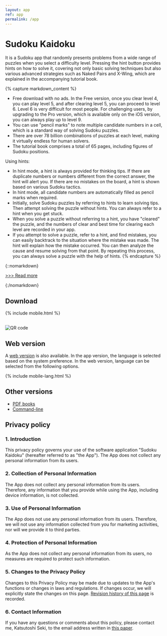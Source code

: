 ```yaml
---
layout: app
ref: app
permalink: /app
---
```

# Sudoku Kaidoku
It is a Sudoku app that randomly presents problems from a wide range of puzzles when you select a difficulty level. Pressing the hint button provides hints on how to solve it, covering not only basic solving techniques but also various advanced strategies such as Naked Pairs and X-Wing, which are explained in the accompanying tutorial book.

{% capture markdown_content %}
- Free download with no ads. In the Free version, once you clear level 4, you can play level 5, and after clearing level 5, you can proceed to level 6. Level 6 is very difficult for most people. For challenging users, by upgrading to the Pro version, which is available only on the iOS version, you can always play up to level 9.
- You can use "pencil marks" to note multiple candidate numbers in a cell, which is a standard way of solving Sudoku puzzles.
- There are over 78 billion combinations of puzzles at each level, making it virtually endless for human solvers.
- The tutorial book comprises a total of 65 pages, including figures of Sudoku positions.

Using hints:
- In hint mode, a hint is always provided for thinking tips. If there are duplicate numbers or numbers different from the correct answer, the hint will alert you. If there are no mistakes on the board, a hint is shown based on various Sudoku tactics.
- In hint mode, all candidate numbers are automatically filled as pencil marks when required.
- Initially, solve Sudoku puzzles by referring to hints to learn solving tips. Then attempt solving the puzzle without hints. You can always refer to a hint when you get stuck.
- When you solve a puzzle without referring to a hint, you have "cleared" the puzzle, and the numbers of clear and best time for clearing each level are recorded in your app.
- If you attempt to solve a puzzle, refer to a hint, and find mistakes, you can easily backtrack to the situation where the mistake was made. The hint will explain how the mistake occurred. You can then analyze the cause and resume solving from that point. By repeating this process, you can always solve a puzzle with the help of hints.
{% endcapture %}

{::nomarkdown}
<script>
function showMore(btn) {
   var targetId = btn.getAttribute("href").slice(1);
   document.getElementById(targetId).style.display = "block";
   btn.parentNode.style.display = "none";
   return false;
}
</script>
<p><a href="#readmore1" onclick="return showMore(this);">&gt;&gt;&gt; Read more</a></p>
<div id="readmore1" style="display: none";>
{:/nomarkdown}
{{ markdown_content | markdownify }}
{::nomarkdown}</div>{:/nomarkdown}

## Download
{% include mobile.html %}
<img src="{{'/img/qr.png' | relative_url}}" alt="QR code" style="display: block; margin-top: 30px;">

## Web version
A [web version](sudoku/) is also available. In the app version, the language is selected based on the system preference. In the web version, language can be selected from the following options.

{% include mobile-lang.html %}

## Other versions
- [PDF books](book)
- [Command-line](./)

## Privacy policy

### 1. Introduction
This privacy policy governs your use of the software application "Sudoku Kaidoku" (hereafter referred to as "the App"). The App does not collect any personal information from its users.

### 2. Collection of Personal Information
The App does not collect any personal information from its users. Therefore, any information that you provide while using the App, including device information, is not collected.

### 3. Use of Personal Information
The App does not use any personal information from its users. Therefore, we will not use any information collected from you for marketing activities, nor will we provide it to third parties.

### 4. Protection of Personal Information
As the App does not collect any personal information from its users, no measures are required to protect such information.

### 5. Changes to the Privacy Policy
Changes to this Privacy Policy may be made due to updates to the App's functions or changes in laws and regulations. If changes occur, we will explicitly state the changes on this page. [Revision history of this page](https://github.com/sekika/kaidoku/commits/master/docs/app.md) is recorded.

### 6. Contact Information
If you have any questions or comments about this policy, please contact me, Katsutoshi Seki, to the email address written in [this paper](https://doi.org/10.2478/johh-2022-0039).
